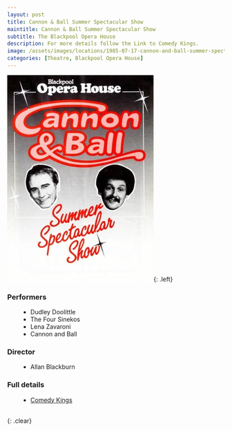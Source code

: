 ```yaml
---
layout: post
title: Cannon & Ball Summer Spectacular Show
maintitle: Cannon & Ball Summer Spectacular Show
subtitle: The Blackpool Opera House
description: For more details follow the Link to Comedy Kings.
image: /assets/images/locations/1985-07-17-cannon-and-ball-summer-spectacular-front-cover.jpg
categories: [Theatre, Blackpool Opera House]
---
```


![Front Cover Of The Programme For The Cannon And Ball Summer Spectacular Show 1985](/assets/images/locations/1985-07-17-cannon-and-ball-summer-spectacular-front-cover.jpg){: .left}

### Performers
* Dudley Doolittle
* The Four Sinekos
* Lena Zavaroni
* Cannon and Ball

### Director
* Allan Blackburn

### Full details
* [Comedy Kings](http://www.comedykings.co.uk/index.php/summer-1985-blackpool)

<br />{: .clear}

<style>
.dt-published {display: none;}
.post-meta:after {content: "17 - 28 September 1985";}
.height-adjust1 {width:auto; height:350px;}
.height-adjust2 {width:auto; height:307px;}
.left {padding-right:20px;}
li {position: relative; top: 0; left: 30px;}
</style>

